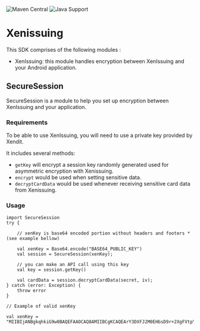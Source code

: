 ![Maven Central](https://img.shields.io/badge/-Maven%20Central-blue)
![Java Support](https://img.shields.io/badge/JVM-%3E%3D11-brightgreen)

# Xenissuing

This SDK comprises of the following modules :
- XenIssuing: this module handles encryption between XenIssuing and your Android application.

## SecureSession

SecureSession is a module to help you set up encryption between XenIssuing and your application.

### Requirements

To be able to use XenIssuing, you will need to use a private key provided by Xendit.

It includes several methods:
- `getKey` will encrypt a session key randomly generated used for asymmetric encryption with Xenissuing.
- `encrypt` would be used when setting sensitive data.
- `decryptCardData` would be used whenever receiving sensitive card data from Xenissuing.

### Usage
```android
import SecureSession
try {

    // xenKey is base64 encoded portion without headers and footers *(see example bellow)

    val xenKey = Base64.encode("BASE64_PUBLIC_KEY")
    val session = SecureSession(xenKey);

    // you can make an API call using this key
    val key = session.getKey()

    val cardData = session.decryptCardData(secret, iv);
} catch (error: Exception) {
    throw error
}
```

``` 
// Example of valid xenKey

val xenKey = "MIIBIjANBgkqhkiG9w0BAQEFAAOCAQ8AMIIBCgKCAQEArY3DXFJ2M0EHbsD9r+2XgFVtpYEQR5bxnQZVHVxtVzQP8u2cv/1APs2cft+8E682wKGY7SFUEsFsoqxoak7qsfXYL/mOdvQe6XDyNC7N6oo9Zb8dUKtuy8qPb1bVeTbxAwDVUzIdJpiRVI69fAGCW7aF3jTAV7Q+Z5qUTaLUFyKvu3+j8u/A58Nw5fjOENTLHBZRrXhFtQC1eql2O6FiQRJBDACYtzhyFBMyT/B7SKNPkEvLm1w4AQEWxxwL93B8vxstfpatbJJvorJaDEl/glncxJVtZ0lBeB3dkWdro/TrhpPD7CHKlBIUKRfvq1TgmMFs9SP90DxD9l9mE+AUAwIDAQAB"

```